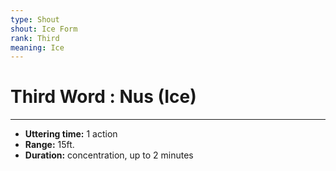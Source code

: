 ```yaml
---
type: Shout
shout: Ice Form
rank: Third
meaning: Ice
---
```

# Third Word : Nus (Ice)
---
- **Uttering time:** 1 action
- **Range:** 15ft.
- **Duration:** concentration, up to 2 minutes